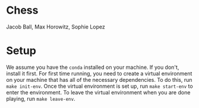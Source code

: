 # Chess
Jacob Ball, Max Horowitz, Sophie Lopez

# Setup
We assume you have the `conda` installed on your machine. If you don't, install it first.
For first time running, you need to create a virtual environment on your machine that has all of the necessary dependencies. To do this, run `make init-env`.
Once the virtual environment is set up, run `make start-env` to enter the environment.
To leave the virtual environment when you are done playing, run `make leave-env`.
